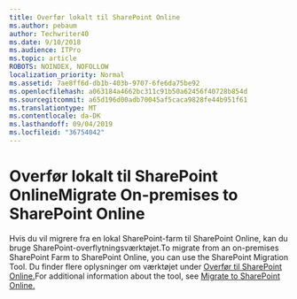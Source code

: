 ```yaml
---
title: Overfør lokalt til SharePoint Online
ms.author: pebaum
author: Techwriter40
ms.date: 9/10/2018
ms.audience: ITPro
ms.topic: article
ROBOTS: NOINDEX, NOFOLLOW
localization_priority: Normal
ms.assetid: 7ae8ff6d-db1b-403b-9707-6fe6da75be92
ms.openlocfilehash: a063184a4662bc311c91b50a62456f40728b854d
ms.sourcegitcommit: a65d196d00adb70045af5caca9828fe44b951f61
ms.translationtype: MT
ms.contentlocale: da-DK
ms.lasthandoff: 09/04/2019
ms.locfileid: "36754042"
---
```

# <a name="migrate-on-premises-to-sharepoint-online"></a><span data-ttu-id="433c2-102">Overfør lokalt til SharePoint Online</span><span class="sxs-lookup"><span data-stu-id="433c2-102">Migrate On-premises to SharePoint Online</span></span>

<span data-ttu-id="433c2-103">Hvis du vil migrere fra en lokal SharePoint-farm til SharePoint Online, kan du bruge SharePoint-overflytningsværktøjet.</span><span class="sxs-lookup"><span data-stu-id="433c2-103">To migrate from an on-premises SharePoint Farm to SharePoint Online, you can use the SharePoint Migration Tool.</span></span> <span data-ttu-id="433c2-104">Du finder flere oplysninger om værktøjet under [Overfør til SharePoint Online.](https://go.microsoft.com/fwlink/?linkid=2019574)</span><span class="sxs-lookup"><span data-stu-id="433c2-104">For additional information about the tool, see [Migrate to SharePoint Online.](https://go.microsoft.com/fwlink/?linkid=2019574)</span></span>
  

